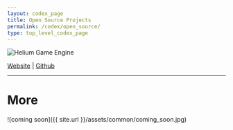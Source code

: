 ```yaml
---
layout: codex_page
title: Open Source Projects
permalink: /codex/open_source/
type: top_level_codex_page
---
```


![Helium Game Engine](https://raw.github.com/HeliumProject/Helium/master/Documentation/Helium.png)

[Website]( http://heliumproject.org/ ) |
[Github](https://github.com/HeliumProject/Helium)

------

# More
![coming soon]({{ site.url }}/assets/common/coming_soon.jpg)